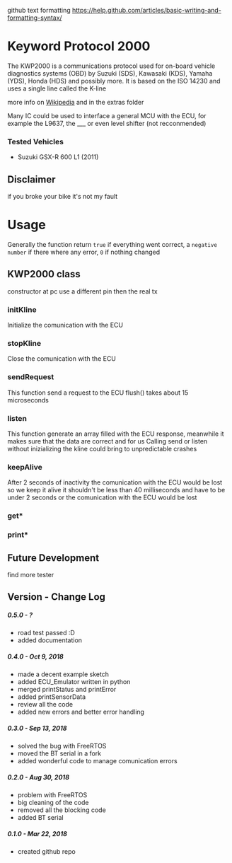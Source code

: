 github text formatting
https://help.github.com/articles/basic-writing-and-formatting-syntax/


# Keyword Protocol 2000
The KWP2000 is a communications protocol used for on-board vehicle diagnostics systems (OBD) by Suzuki (SDS), Kawasaki (KDS), Yamaha (YDS), Honda (HDS) and possibly more. It is based on the ISO 14230 and uses a single line called the K-line

more info on [Wikipedia](https://en.wikipedia.org/wiki/Keyword_Protocol_2000/) and in the extras folder

Many IC could be used to interface a general MCU with the ECU, for example the L9637, the ___ or even level shifter (not recconmended)

### Tested Vehicles
- Suzuki GSX-R 600 L1 (2011)


## Disclaimer
if you broke your bike it's not my fault


# Usage 
Generally the function return `true` if everything went correct, a `negative number` if there where any error, `0` if nothing changed

## KWP2000 class

constructor
at pc use a different pin then the real tx

### initKline
Initialize the comunication with the ECU

### stopKline
Close the comunication with the ECU

### sendRequest
This function send a request to the ECU
flush() takes about 15 microseconds

### listen
This function generate an array filled with the ECU response, meanwhile it makes sure that the data are correct and for us
Calling send or listen without inizializing the kline could bring to unpredictable crashes

### keepAlive
After 2 seconds of inactivity the comunication with the ECU would be lost so we keep it alive
it shouldn't be less than 40 milliseconds and have to be under 2 seconds or the comunication with the ECU would be lost

### get*

### print*

## Future Development
find more tester

## Version - Change Log

##### 0.5.0 - ?
- road test passed :D
- added documentation

##### 0.4.0 - Oct 9, 2018
- made a decent example sketch
- added ECU_Emulator written in python
- merged printStatus and printError
- added printSensorData
- review all the code
- added new errors and better error handling

##### 0.3.0 - Sep 13, 2018
- solved the bug with FreeRTOS
- moved the BT serial in a fork
- added wonderful code to manage comunication errors

##### 0.2.0 - Aug 30, 2018
- problem with FreeRTOS 
- big cleaning of the code
- removed all the blocking code
- added BT serial

##### 0.1.0 - Mar 22, 2018
- created github repo
